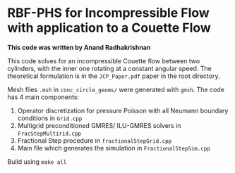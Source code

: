 # RBF-PHS for Incompressible Flow with application to a Couette Flow

__This code was written by Anand Radhakrishnan__

This code solves for an incompressible Couette flow between two cylinders, with the inner one rotating at a constant angular speed. 
The theoretical formulation is in the `JCP_Paper.pdf` paper in the root directory.

Mesh files `.msh` in `conc_circle_geoms/` were generated with `gmsh`.
The code has 4 main components:
1. Operator discretization for pressure Poisson with all Neumann boundary conditions in `Grid.cpp`
2. Multigrid preconditioned GMRES/ ILU-GMRES solvers in `FracStepMultirid.cpp`
3. Fractional Step procedure in `fractionalStepGrid.cpp`
4. Main file which generates the simulation in `FractionalStepSim.cpp`

Build using `make all`
